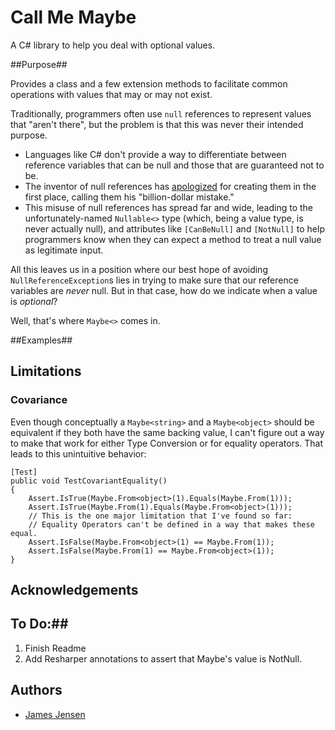 # Call Me Maybe #
A C# library to help you deal with optional values.

##Purpose##

Provides a class and a few extension methods to facilitate common operations with values that may or may not exist.

Traditionally, programmers often use `null` references to represent values that "aren't there", but the problem is that this was never their intended purpose. 

- Languages like C# don't provide a way to differentiate between reference variables that can be null and those that are guaranteed not to be.
- The inventor of null references has [apologized](http://en.wikipedia.org/wiki/Tony_Hoare#Quotations) for creating them in the first place, calling them his "billion-dollar mistake."
- This misuse of null references has spread far and wide, leading to the unfortunately-named `Nullable<>` type (which, being a value type, is never actually null), and attributes like `[CanBeNull]` and `[NotNull]` to help programmers know when they can expect a method to treat a null value as legitimate input.

All this leaves us in a position where our best hope of avoiding `NullReferenceException`s lies in trying to make sure that our reference variables are *never* null. But in that case, how do we indicate when a value is *optional*?

Well, that's where `Maybe<>` comes in.

##Examples##


## Limitations ##

### Covariance ###

Even though conceptually a `Maybe<string>` and a `Maybe<object>` should be equivalent if they both have the same backing value, I can't figure out a way to make that work for either Type Conversion or for equality operators. That leads to this unintuitive behavior:

    [Test]
    public void TestCovariantEquality()
    {
        Assert.IsTrue(Maybe.From<object>(1).Equals(Maybe.From(1)));
        Assert.IsTrue(Maybe.From(1).Equals(Maybe.From<object>(1)));
        // This is the one major limitation that I've found so far:
        // Equality Operators can't be defined in a way that makes these equal.
        Assert.IsFalse(Maybe.From<object>(1) == Maybe.From(1));
        Assert.IsFalse(Maybe.From(1) == Maybe.From<object>(1));
    }
 

## Acknowledgements ##

## To Do:##

1. Finish Readme
2. Add Resharper annotations to assert that Maybe's value is NotNull.

## Authors ##

- [James Jensen](https://plus.google.com/+JamesJensenCoder)